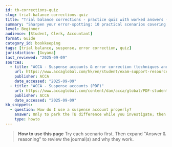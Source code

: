 ```yaml
---
id: tb-corrections-quiz
slug: trial-balance-corrections-quiz
title: "Trial balance corrections - practice quiz with worked answers (GYD)"
summary: "Sharpen your error-spotting: 10 practical scenarios covering one-sided postings, transpositions, principle errors, and suspense clean-ups - each with worked G$ solutions."
level: Beginner
audience: [Student, Clerk, Accountant]
format: Guide
category_id: bookkeeping
tags: [trial balance, suspense, error correction, quiz]
jurisdiction: [Guyana]
last_reviewed: "2025-09-09"
sources:
  - title: "ACCA - Suspense accounts & error correction (techniques and examples)"
    url: https://www.accaglobal.com/hk/en/student/exam-support-resources/foundation-level-study-resources/ffa/ffa-technical-articles/suspense-accounts-error-correction.html
    publisher: ACCA
    date_accessed: "2025-09-09"
  - title: "ACCA - Suspense accounts (PDF)"
    url: https://www.accaglobal.com/content/dam/acca/global/PDF-students/2012t/stein_0507.pdf
    publisher: ACCA
    date_accessed: "2025-09-09"
kb_snippets:
  - question: How do I use a suspense account properly?
    answer: Only to park the TB difference while you investigate; then fully clear it by posting the identified fixes. Keep a short narrative with each correcting journal.
    type: howto
---
```


> **How to use this page**
Try each scenario first. Then expand "Answer & reasoning" to review the journal(s) and why they work.
